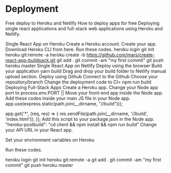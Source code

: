 # Deployment
Free deploy to Heroku and Netlify
How to deploy apps for free
Deploying single react applications and full-stack web applications using Heroku and Netlify.

Single React App on Heroku
Create a Heroku account.
Create your app.
Download Heroku CLI from here.
Run these codes.
heroku login
git init
heroku git:remote -a <app-name>
heroku create -b https://github.com/mars/create-react-app-buildpack.git
git add .
git commit -am "my first commit"
git push heroku master
Single React App on Netlify
Deploy using the browser
Build your application
yarn build
Drag and drop your build folder to Netlify manual upload section.
Deploy using Github
Connect to the Github
Choose your repository/branch
Change the deployment code to
CI= npm run build
Deploying Full-Stack Apps
Create a Heroku app.
Change your Node app port to
process.env.PORT || <any port number>
Move your front-end app inside the Node app.
Add these codes inside your main JS file in your Node app.
app.use(express.static(path.join(__dirname, "/<front end app folder name>/build")));

app.get('*', (req, res) => {
  res.sendFile(path.join(__dirname, '/<front end app folder name>/build', 'index.html'));
});
Add this script to your package.json in the Node app.
"heroku-postbuild": "cd client && npm install && npm run build"
Change your API URL in your React app.

Set your environment variables on Heroku

Run these codes.

heroku login
git init
heroku git:remote -a <app-name>
git add .
git commit -am "my first commit"
git push heroku master
